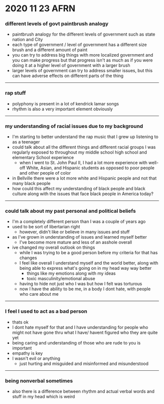 # 2020 11 23 AFRN

### different levels of govt paintbrush analogy
- paintbrush analogy for the different levels of government such as state nation and City
- each type of government / level of government has a different size brush and a different amount of paint
- you can try to address big things with more localized government and you can make progress but that progress isn't as much as if you were doing it at a higher level of government with a larger brush
- larger levels of government can try to address smaller issues, but this can have adverse effects on different parts of the thing

---

### rap stuff
- polyphony is present in a lot of kendrick lamar songs
- rhythm is also a very important element obviously
<!-- add more -->

---

### my understanding of racial issues due to my background
- I'm starting to better understand the rap music that I grew up listening to as a teenager
- could talk about all the different things and different racial groups I was regularly exposed to throughout my middle school high school and elementary School experience
  - when I went to St. John Paul II, I had a lot more experience with well-off White, Asian, and Hispanic students as opposed to poor people and other people of color
- in Bellville there were a lot more white and Hispanic people and not that many black people
- how could this affect my understanding of black people and black culture along with the issues that face black people in America today?

---

### could talk about my past personal and political beliefs
- I'm a completely different person than I was a couple of years ago
- used to be sort of libertarian right
  - however, didn't like or believe in many issues and stuff
- as I've grown in understanding of issues and learned myself better 
	- I've become more mature and less of an asshole overall
- ive changed my overall outlook on things 
  - while I was trying to be a good person before my criteria for that has changes 
  - I feel like overall I understand myself and the world better, along with being able to express what's going on in my head way way better 
  	- things like my emotions along with my ideas 
  	- toxic masculinity/emotional abuse 
  - having to hide not just who I was but how I felt was torturous 
  - now I have the ability to be me, in a body I dont hate, with people who care about me

---

### I feel I used to act as a bad person
- thats ok 
- I dont hate myself for that and I have understanding for people who might not have gone thru what I have/ havent figured who they are quite yet 
- being caring and understanding of those who are rude to you is important 
- empathy is key
- I wasn't evil or anything
  - just hurting and misguided and misinformed and misunderstood

---

### being nonverbal sometimes
- also there is a difference between rhythm and actual verbal words and stuff in my head which is weird
